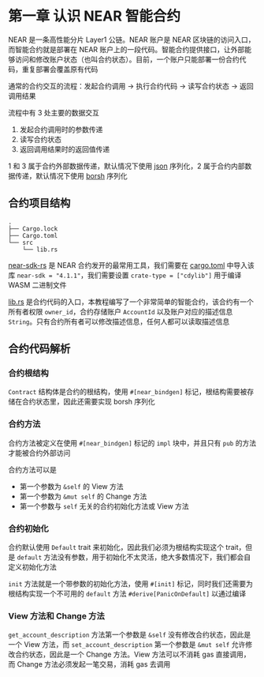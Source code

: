 # 第一章 认识 NEAR 智能合约
NEAR 是一条高性能分片 Layer1 公链。NEAR 账户是 NEAR 区块链的访问入口，而智能合约就是部署在 NEAR 账户上的一段代码。智能合约提供接口，让外部能够访问和修改账户状态（也叫合约状态）。目前，一个账户只能部署一份合约代码，重复部署会覆盖原有代码

通常的合约交互的流程：发起合约调用 -> 执行合约代码 -> 读写合约状态 -> 返回调用结果

流程中有 3 处主要的数据交互
1. 发起合约调用时的参数传递
2. 读写合约状态
3. 返回调用结果时的返回值传递

1 和 3 属于合约外部数据传递，默认情况下使用 [json](https://github.com/serde-rs/json) 序列化，2 属于合约内部数据传递，默认情况下使用 [borsh](https://github.com/near/borsh-rs) 序列化

## 合约项目结构
```
.
├── Cargo.lock
├── Cargo.toml
└── src
    └── lib.rs
```

[near-sdk-rs](https://github.com/near/near-sdk-rs) 是 NEAR 合约发开的最常用工具，我们需要在 [cargo.toml](./Cargo.toml) 中导入该库 `near-sdk = "4.1.1"`，我们需要设置 `crate-type = ["cdylib"]` 用于编译 WASM 二进制文件

[lib.rs](./src/lib.rs) 是合约代码的入口，本教程编写了一个非常简单的智能合约，该合约有一个所有者权限 `owner_id`，合约存储账户 `AccountId` 以及账户对应的描述信息 `String`。只有合约所有者可以修改描述信息，任何人都可以读取描述信息

## 合约代码解析

### 合约根结构
`Contract` 结构体是合约的根结构，使用 `#[near_bindgen]` 标记，根结构需要被存储在合约状态里，因此还需要实现 borsh 序列化

### 合约方法
合约方法被定义在使用 `#[near_bindgen]` 标记的 `impl` 块中，并且只有 `pub` 的方法才能被合约外部访问

合约方法可以是
* 第一个参数为 `&self` 的 View 方法
* 第一个参数为 `&mut self` 的 Change 方法
* 第一个参数与 `self` 无关的合约初始化方法或 View 方法

### 合约初始化
合约默认使用 `Default` trait 来初始化，因此我们必须为根结构实现这个 trait，但是 `default` 方法没有参数，用于初始化不太灵活，绝大多数情况下，我们都会自定义初始化方法

`init` 方法就是一个带参数的初始化方法，使用 `#[init]` 标记，同时我们还需要为根结构实现一个不可用的 `default` 方法 `#derive[PanicOnDefault]` 以通过编译

### View 方法和 Change 方法
`get_account_description` 方法第一个参数是 `&self` 没有修改合约状态，因此是一个 View 方法，而 `set_account_description` 第一个参数是 `&mut self` 允许修改合约状态，因此是一个 Change 方法。View 方法可以不消耗 gas 直接调用，而 Change 方法必须发起一笔交易，消耗 gas 去调用
